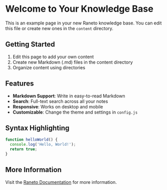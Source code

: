 # Welcome to Your Knowledge Base

This is an example page in your new Raneto knowledge base. You can edit this file or create new ones in the `content` directory.

## Getting Started

1. Edit this page to add your own content
2. Create new Markdown (.md) files in the content directory
3. Organize content using directories

## Features

- **Markdown Support**: Write in easy-to-read Markdown
- **Search**: Full-text search across all your notes
- **Responsive**: Works on desktop and mobile
- **Customizable**: Change the theme and settings in `config.js`

## Syntax Highlighting

```javascript
function helloWorld() {
  console.log('Hello, World!');
  return true;
}
```

## More Information

Visit the [Raneto Documentation](https://docs.raneto.com) for more information.
